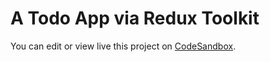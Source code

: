 # A Todo App via Redux Toolkit

You can edit or view live this project on [CodeSandbox](https://codesandbox.io/s/github/emirxmertoglu/redux-todo-app).
